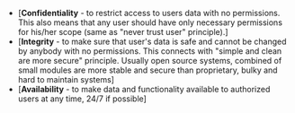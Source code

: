  * [**Confidentiality** - to restrict access to users data with no permissions. This also means that any user should have only necessary permissions for his/her scope (same as "never trust user" principle).]
 * [**Integrity** - to make sure that user's data is safe and cannot be changed by anybody with no permissions. This connects with "simple and clean are more secure" principle. Usually open source systems, combined of small modules  are more stable and secure than proprietary, bulky and hard to maintain systems]
 * [**Availability** - to make data and functionality available to authorized users at any time, 24/7 if possible]


